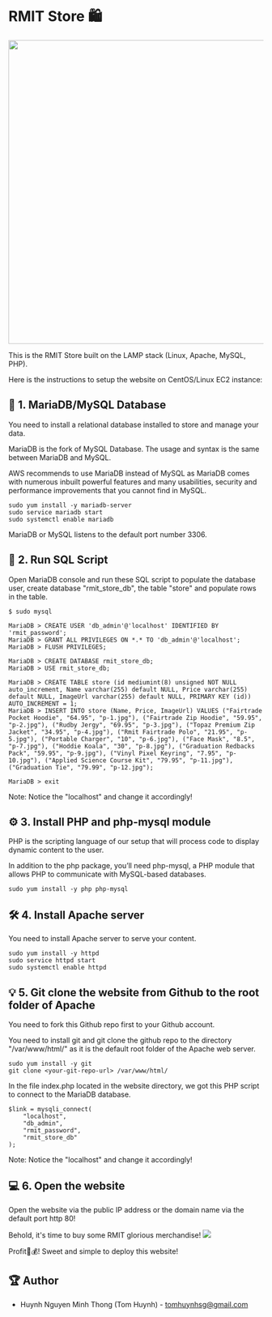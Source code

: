 # RMIT Store 🛍️
<p align="center">
    <img src="https://i.imgur.com/OtlK2qU.png" width=600>
</p>

This is the RMIT Store built on the LAMP stack (Linux, Apache, MySQL, PHP).

Here is the instructions to setup the website on CentOS/Linux EC2 instance:

## 📙 1. MariaDB/MySQL Database

You need to install a relational database installed to store and manage your data.

MariaDB is the fork of MySQL Database. The usage and syntax is the same between MariaDB and MySQL. 

AWS recommends to use MariaDB instead of MySQL as MariaDB comes with numerous inbuilt powerful features and many usabilities, security and performance improvements that you cannot find in MySQL.
```
sudo yum install -y mariadb-server
sudo service mariadb start
sudo systemctl enable mariadb
```
MariaDB or MySQL listens to the default port number 3306.

## 📜 2. Run SQL Script

Open MariaDB console and run these SQL script to populate the database user, create database "rmit_store_db", the table "store" and populate rows in the table.
```
$ sudo mysql

MariaDB > CREATE USER 'db_admin'@'localhost' IDENTIFIED BY 'rmit_password';
MariaDB > GRANT ALL PRIVILEGES ON *.* TO 'db_admin'@'localhost';
MariaDB > FLUSH PRIVILEGES;

MariaDB > CREATE DATABASE rmit_store_db;
MariaDB > USE rmit_store_db;

MariaDB > CREATE TABLE store (id mediumint(8) unsigned NOT NULL auto_increment, Name varchar(255) default NULL, Price varchar(255) default NULL, ImageUrl varchar(255) default NULL, PRIMARY KEY (id)) AUTO_INCREMENT = 1;
MariaDB > INSERT INTO store (Name, Price, ImageUrl) VALUES ("Fairtrade Pocket Hoodie", "64.95", "p-1.jpg"), ("Fairtrade Zip Hoodie", "59.95", "p-2.jpg"), ("Rudby Jergy", "69.95", "p-3.jpg"), ("Topaz Premium Zip Jacket", "34.95", "p-4.jpg"), ("Rmit Fairtrade Polo", "21.95", "p-5.jpg"), ("Portable Charger", "10", "p-6.jpg"), ("Face Mask", "8.5", "p-7.jpg"), ("Hoddie Koala", "30", "p-8.jpg"), ("Graduation Redbacks Pack", "59.95", "p-9.jpg"), ("Vinyl Pixel Keyring", "7.95", "p-10.jpg"), ("Applied Science Course Kit", "79.95", "p-11.jpg"), ("Graduation Tie", "79.99", "p-12.jpg");

MariaDB > exit
```
Note: Notice the "localhost" and change it accordingly!

## ⚙️ 3. Install PHP and php-mysql module

PHP is the scripting language of our setup that will process code to display dynamic content to the user. 

In addition to the php package, you’ll need php-mysql, a PHP module that allows PHP to communicate with MySQL-based databases.
```
sudo yum install -y php php-mysql
```

## 🛠️ 4. Install Apache server

You need to install Apache server to serve your content.
```
sudo yum install -y httpd
sudo service httpd start
sudo systemctl enable httpd
```

## 💡 5. Git clone the website from Github to the root folder of Apache

You need to fork this Github repo first to your Github account.

You need to install git and git clone the github repo to the directory "/var/www/html/" as it is the default root folder of the Apache web server.
```
sudo yum install -y git
git clone <your-git-repo-url> /var/www/html/
```

In the file index.php located in the website directory, we got this PHP script to connect to the MariaDB database.
```
$link = mysqli_connect(
    "localhost",
    "db_admin",
    "rmit_password",
    "rmit_store_db"
);
```
Note: Notice the "localhost" and change it accordingly!

## 💻 6. Open the website

Open the website via the public IP address or the domain name via the default port http 80!

Behold, it's time to buy some RMIT glorious merchandise!
<img src="https://i.imgur.com/xNHx6Ue.png">

Profit💸💰! Sweet and simple to deploy this website!

## 🏆 Author
- Huynh Nguyen Minh Thong (Tom Huynh) - tomhuynhsg@gmail.com
